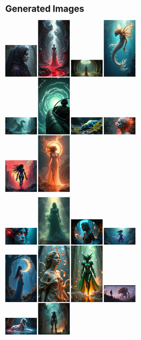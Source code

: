 # Generated Images



<img src="2025_06_23_01.png" width="100"/> <img src="2025_06_23_02.png" width="100"/> <img src="2025_06_23_03.png" width="100"/> <img src="2025_06_23_04.png" width="100"/> <img src="2025_06_23_05.png" width="100"/> <img src="2025_06_23_06.png" width="100"/> <img src="2025_06_23_07.png" width="100"/> <img src="2025_06_23_08.png" width="100"/> <img src="2025_06_23_09.png" width="100"/> <img src="2025_06_23_10.png" width="100"/>

<img src="2025_06_23_11.png" width="100"/> <img src="2025_06_23_12.png" width="100"/> <img src="2025_06_23_13.png" width="100"/> <img src="2025_06_23_14.png" width="100"/> <img src="2025_06_23_15.png" width="100"/> <img src="2025_06_23_16.png" width="100"/> <img src="2025_06_23_17.png" width="100"/> <img src="2025_06_23_18.png" width="100"/> <img src="2025_06_23_19.png" width="100"/> <img src="2025_06_23_20.png" width="100"/>